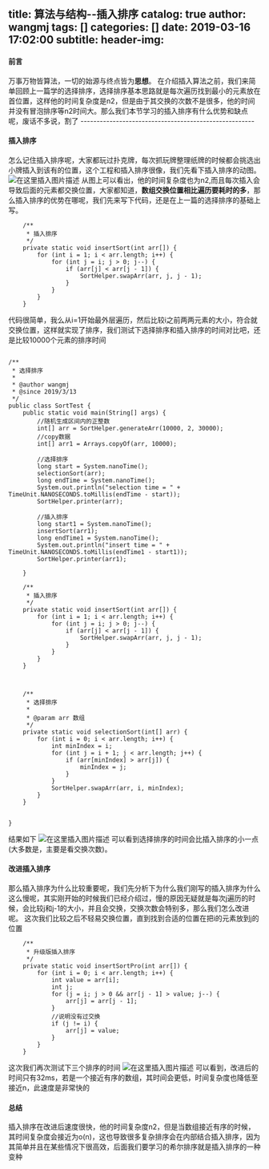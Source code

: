 title: 算法与结构--插入排序
catalog: true
author: wangmj
tags: []
categories: []
date: 2019-03-16 17:02:00
subtitle:
header-img:
---
#### 前言
万事万物皆算法，一切的始源与终点皆为**思想**。
在介绍插入算法之前，我们来简单回顾上一篇学的选择排序，选择排序基本思路就是每次遍历找到最小的元素放在首位置，这样他的时间复杂度是n2，但是由于其交换的次数不是很多，他的时间并没有冒泡排序等n2时间大。那么我们本节学习的插入排序有什么优势和缺点呢，废话不多说，割了
         ------------------------------------------------------
#### 插入排序
怎么记住插入排序呢，大家都玩过扑克牌，每次抓玩牌整理纸牌的时候都会挑选出小牌插入到该有的位置，这个工程和插入排序很像，我们先看下插入排序的动图。
![在这里插入图片描述](https://img-blog.csdnimg.cn/20190316201145385.gif)
从图上可以看出，他的时间复杂度也为n2,而且每次插入会导致后面的元素都交换位置，大家都知道，**数组交换位置相比遍历要耗时的多**，那么插入排序的优势在哪呢，我们先来写下代码，还是在上一篇的选择排序的基础上写。

```
    /**
     * 插入排序
     */
    private static void insertSort(int arr[]) {
        for (int i = 1; i < arr.length; i++) {
            for (int j = i; j > 0; j--) {
                if (arr[j] < arr[j - 1]) {
                    SortHelper.swapArr(arr, j, j - 1);
                }
            }
        }
    }
```
代码很简单，我么从i=1开始最外层遍历，然后比较i之前两两元素的大小，符合就交换位置，这样就实现了排序，我们测试下选择排序和插入排序的时间对比吧，还是比较10000个元素的排序时间

```

/**
 * 选择排序
 *
 * @author wangmj
 * @since 2019/3/13
 */
public class SortTest {
    public static void main(String[] args) {
        //随机生成区间内的正整数
        int[] arr = SortHelper.generateArr(10000, 2, 30000);
        //copy数据
        int[] arr1 = Arrays.copyOf(arr, 10000);

        //选择排序
        long start = System.nanoTime();
        selectionSort(arr);
        long endTime = System.nanoTime();
        System.out.println("selection time = " + TimeUnit.NANOSECONDS.toMillis(endTime - start));
        SortHelper.printer(arr);

        //插入排序
        long start1 = System.nanoTime();
        insertSort(arr1);
        long endTime1 = System.nanoTime();
        System.out.println("insert time = " + TimeUnit.NANOSECONDS.toMillis(endTime1 - start1));
        SortHelper.printer(arr1);

    }

    /**
     * 插入排序
     */
    private static void insertSort(int arr[]) {
        for (int i = 1; i < arr.length; i++) {
            for (int j = i; j > 0; j--) {
                if (arr[j] < arr[j - 1]) {
                    SortHelper.swapArr(arr, j, j - 1);
                }
            }
        }
    }



    /**
     * 选择排序
     *
     * @param arr 数组
     */
    private static void selectionSort(int[] arr) {
        for (int i = 0; i < arr.length; i++) {
            int minIndex = i;
            for (int j = i + 1; j < arr.length; j++) {
                if (arr[minIndex] > arr[j]) {
                    minIndex = j;
                }
            }
            SortHelper.swapArr(arr, i, minIndex);
        }
    }


}

```
结果如下
![在这里插入图片描述](https://img-blog.csdnimg.cn/20190316202147611.png)
可以看到选择排序的时间会比插入排序的小一点(大多数是，主要是看交换次数)。
#### 改进插入排序
那么插入排序为什么比较重要呢，我们先分析下为什么我们刚写的插入排序为什么这么慢呢，其实刚开始的时候我们已经介绍过，慢的原因无疑就是每次j遍历的时候，会比较j和j-1的大小，并且会交换，交换次数会特别多，那么我们怎么改进呢。
这次我们比较之后不轻易交换位置，直到找到合适的位置在把i的元素放到j的位置

```
    /**
     * 升级版插入排序
     */
    private static void insertSortPro(int arr[]) {
        for (int i = 0; i < arr.length; i++) {
            int value = arr[i];
            int j;
            for (j = i; j > 0 && arr[j - 1] > value; j--) {
                arr[j] = arr[j - 1];
            }
            //说明没有过交换
            if (j != i) {
                arr[j] = value;
            }
        }
    }
```
这次我们再次测试下三个排序的时间
![在这里插入图片描述](https://img-blog.csdnimg.cn/20190316202854150.png)
可以看到，改进后的时间只有32ms，若是一个接近有序的数组，其时间会更低，时间复杂度也降低至接近n，此速度是非常快的
#### 总结
插入排序在改进后速度很快，他的时间复杂度n2，但是当数组接近有序的时候，其时间复杂度会接近为o(n)，这也导致很多复杂排序会在内部结合插入排序，因为其简单并且在某些情况下很高效，后面我们要学习的希尔排序就是插入排序的一种变种